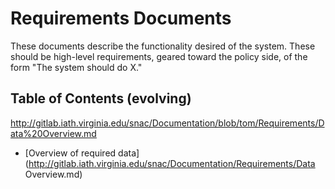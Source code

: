 # Requirements Documents

These documents describe the functionality desired of the system.  These should be high-level requirements, geared toward the policy side, of the form "The system should do X."

## Table of Contents (evolving)

http://gitlab.iath.virginia.edu/snac/Documentation/blob/tom/Requirements/Data%20Overview.md

* [Overview of required data](http://gitlab.iath.virginia.edu/snac/Documentation/Requirements/Data Overview.md)

